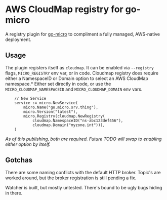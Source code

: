 # AWS CloudMap registry for go-micro

A registry plugin for [go-micro](https://github.com/micro/go-micro) to compliment a fully managed, AWS-native deployment.

## Usage

The plugin registers itself as `cloudmap`. It can be enabled via `--registry` flags, `MICRO_REGISTRY` env var, or in code. Cloudmap registry does require either a NamespaceID or Domain option to select an AWS CloudMap namespace.* Either set directly in code, or use the `MICRO_CLOUDMAP_NAMESPACEID` and `MICRO_CLOUDMAP_DOMAIN` env vars.

```golang
	// New Service
	service := micro.NewService(
		micro.Name("go.micro.srv.thing"),
		micro.Version("latest"),
		micro.Registry(cloudmap.NewRegistry(
			cloudmap.NamespaceID("ns-abc123def456"),
			cloudmap.Domain("myzone.int"))),
	)
```

_As of this publishing, both are required. Future TODO will swap to enabling either option by itself._

## Gotchas

There are some naming conflicts with the default HTTP broker. Topic's are worked around, but the broker registration is still pending a fix.

Watcher is built, but mostly untested. There's bound to be ugly bugs hiding in there.